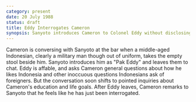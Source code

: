 ```yaml
---
category: present
date: 20 July 1988
status: draft
title: Eddy Interrogates Cameron
synopsis: Sanyoto introduces Cameron to Colonel Eddy without disclosing his relationship to Julia. After a few minutes of conversation, Cameron begins to feel he is being skillfully interrogated.  
---
```


Cameron is conversing with Sanyoto at the bar when a middle-aged Indonesian, clearly a military man though out of uniform, takes the empty stool beside him. Sanyoto introduces him as "Pak Eddy"
and leaves them to chat. Eddy is affable, and asks Cameron
general questions about how he likes Indonesia and other inoccuous questions Indonesians ask of foreigners. But the conversation soon shifts to pointed inquiries about Cameron's
education and life goals. After Eddy leaves, Cameron remarks to Sanyoto
that he feels like he has just been interrogated. 
